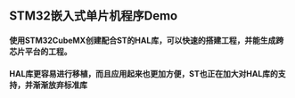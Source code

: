 ## STM32嵌入式单片机程序Demo

#### 使用STM32CubeMX创建配合ST的HAL库，可以快速的搭建工程，并能生成跨芯片平台的工程。

#### HAL库更容易进行移植，而且应用起来也更加方便，ST也正在加大对HAL库的支持，并渐渐放弃标准库